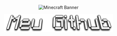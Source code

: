 <p align="center">
  <img src="[Fundo.jpeg](https://m.media-amazon.com/images/I/71rzlQ2XMOL.jpg)" alt="Minecraft Banner"/>
</p>
<p align="center">
  <img src="Meu-Github.png" alt="Meu Título"/>
</p>
